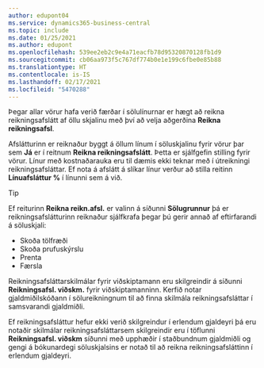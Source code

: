 ```yaml
---
author: edupont04
ms.service: dynamics365-business-central
ms.topic: include
ms.date: 01/25/2021
ms.author: edupont
ms.openlocfilehash: 539ee2eb2c9e4a71eacfb78d95320870128fb1d9
ms.sourcegitcommit: cb06aa973f5c767df774b0e1e199c6fbe0e85b88
ms.translationtype: HT
ms.contentlocale: is-IS
ms.lasthandoff: 02/17/2021
ms.locfileid: "5470288"
---
```

Þegar allar vörur hafa verið færðar í sölulínurnar er hægt að reikna reikningsafslátt af öllu skjalinu með því að velja aðgerðina **Reikna reikningsafsl**.

Afslátturinn er reiknaður byggt á öllum línum í söluskjalinu fyrir vörur þar sem **Já** er í reitnum **Reikna reikningsafslátt**. Þetta er sjálfgefin stilling fyrir vörur. Línur með kostnaðarauka eru til dæmis ekki teknar með í útreikningi reikningsafsláttar. Ef nota á afslátt á slíkar línur verður að stilla reitinn **Línuafsláttur %** í línunni sem á við.  

> [!TIP]
> Ef reiturinn **Reikna reikn.afsl.** er valinn á síðunni **Sölugrunnur** þá er reikningsafslátturinn reiknaður sjálfkrafa þegar þú gerir annað af eftirfarandi á söluskjali:
>
> * Skoða tölfræði
> * Skoða prufuskýrslu
> * Prenta
> * Færsla

Reikningsafsláttarskilmálar fyrir viðskiptamann eru skilgreindir á síðunni **Reikningsafsl. viðskm.** fyrir viðskiptamanninn. Kerfið notar gjaldmiðilskóðann í sölureikningnum til að finna skilmála reikningsafsláttar í samsvarandi gjaldmiðli.

Ef reikningsafsláttur hefur ekki verið skilgreindur í erlendum gjaldeyri þá eru notaðir skilmálar reikningsafsláttarsem skilgreindir eru í töflunni **Reikningsafsl. viðskm** síðunni með upphæðir í staðbundnum gjaldmiðli og gengi á bókunardegi söluskjalsins er notað til að reikna reikningsafsláttinn í erlendum gjaldeyri.
